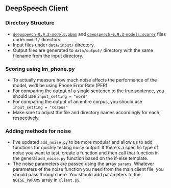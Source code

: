## DeepSpeech Client

### Directory Structure
- [`deepspeech-0.9.3-models.pbmm`](https://github.com/mozilla/DeepSpeech/releases/download/v0.9.3/deepspeech-0.9.3-models.pbmm) and [`deepspeech-0.9.3-models.scorer`](https://github.com/mozilla/DeepSpeech/releases/download/v0.9.3/deepspeech-0.9.3-models.scorer) files under `model/` directory.
- Input files under `data/input/` directory.
- Output files are generated to `data/output/` directory with the same filename from the input directory.

### Scoring using lm_phone.py
- To actually measure how much noise affects the performance of the model, we'll be using Phone Error Rate (PER).
- For comparing the output of a single sentence to the true sentence, you should use `input_setting = "word"`
- For comparing the output of an entire corpus, you should use `input_setting = "corpus"`
- Make sure to adjust the file and directory names accordingly for each, respectively. 
### Adding methods for noise
- I've updated `add_noise.py` to be more modular and allow us to add functions for quickly testing noisy output. 
If there's a specific type of noise you want to test, create a function and then call that function in the general `add_noise.py` function based on the if-else template. 
- The noise parameters are passed using the array `params`. Whatever parameters of the noise function you need from the main client file, you should pass through here. You should add parameters to the `NOISE_PARAMS` array in `client.py`. 